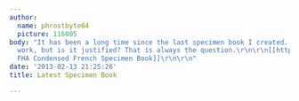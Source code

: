 ```yaml
---
author:
  name: phrostbyte64
  picture: 116005
body: "It has been a long time since the last specimen book I created. I enjoy the
  work, but is it justified? That is always the question.\r\n\r\n[[http://thefontry.com/fha_condensed_french/FHA_Condensed_French_Spec_Book.pdf|
  FHA Condensed French Specimen Book]]\r\n\r\n"
date: '2013-02-13 21:25:26'
title: Latest Specimen Book

---
```

